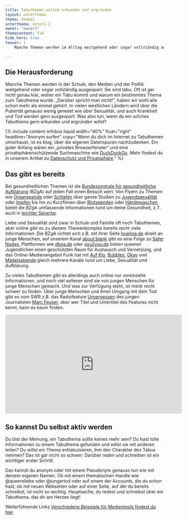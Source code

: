 ```yaml
---
title: Tabuthemen online erkunden und ergründen
layout: unterthema
thema: thema1
unterthema: unter1-2
owner: "owner3"
themacontent: fs4
hide_hero: true
teaser: |
    Manche Themen werden im Alltag weitgehend oder sogar vollständig ausgespart: Sie sind tabu. So kannst du das ändern.

---
```

## Die Herausforderung
Manche Themen werden in der Schule, den Medien und der Politik weitgehend oder sogar vollständig ausgespart: Sie sind tabu. Oft ist gar nicht genau klar, woher ein Tabu kommt und warum ein bestimmtes Thema zum Tabuthema wurde. „Darüber spricht man nicht!", haben wir wohl alle schon mehr als einmal gehört.
In vielen westlichen Ländern wird über die Pubertät genauso wenig geredet wie über Sexualität, und auch Krankheit und Tod werden gern ausgespart. Was also tun, wenn du ein solches Tabuthema gern erkunden und ergründen willst?

{% include content-infobox.liquid width="40%" float="right" headline="Anonym surfen" copy="Wenn du dich im Internet zu Tabuthemen umschaust, ist es klug, über die eigenen Datenspuren nachzudenken. Ein guter Anfang wären ein „privates Browserfenster“ und eine privatsphärenschützende Suchmaschine wie <a href='https://duckduckgo.com/'>DuckDuckGo</a>. Mehr findest du in unserem Artikel zu <a href='/materialsammlung/themen/Zukunft-Gesellschaft/Daten-schützen'>Datenschutz und Privatsphäre</a>." %}

## Das gibt es bereits
Bei gesundheitlichen Themen ist die [Bundeszentrale für gesundheitliche Aufklärung](https://www.bzga.de/) (BZgA) auf jeden Fall einen Besuch wert. Von Flyern zu Themen wie [Organspende](https://www.bzga.de/infomaterialien/organspende/flyer-mit-integriertem-organspendeausweis/) oder [Schlafen](https://www.bzga.de/infomaterialien/kinder-und-jugendgesundheit/kurzknapp-einzelne-faltblaetter-deutsch/kurzknapp-faltblatt-schlafen/) über ganze Studien zu [Jugendsexualität](https://www.forschung.sexualaufklaerung.de/index.php?id=3&tx_bzgaforschung_projects%5Bproject%5D=4&tx_bzgaforschung_projects%5Bback%5D=24&tx_bzgaforschung_projects%5Baction%5D=show&tx_bzgaforschung_projects%5Bcontroller%5D=Project&cHash=ec7083150a414bb5ee136a00f9be8e83) oder [Impfen](https://www.bzga.de/forschung/studien-untersuchungen/studien/impfen-und-hygiene/) bis hin zu Kurzfilmen über [Blutspenden](https://www.youtube.com/watch?v=vRmKj8zSu4Q) oder [Händewaschen](https://www.youtube.com/watch?v=hd1V04xcTds) bietet die BZgA umfassende Informationen rund um deine Gesundheit, z.T. auch in [leichter Sprache](https://www.bzga.de/leichte-sprache/).

Liebe und Sexualität sind zwar in Schule und Familie oft noch Tabuthemen, aber online gibt es zu diesem Themenkomplex bereits recht viele Informationen. Die BZgA richtet sich z.B. mit ihrer Seite [loveline.de](https://www.loveline.de/) direkt an junge Menschen, auf unserem Kanal [about:blank](https://www.youtube.com/channel/UCLGZBlrotKM_nuPPcvuR9SQ/videos) gibt es eine Folge zu [Safer Nudes](https://www.youtube.com/watch?v=CnRetbrJLfM), Plattformen wie [dbna.de](https://www.dbna.com/) oder [you2you.de](https://www.you2you.de/) bieten queeren Jugendlichen einen geschützten Raum für Austausch und Vernetzung, und das Online-Medienangebot Funk hat mit [Auf Klo](https://www.funk.net/channel/auf-klo-786/), [Bubbles](https://www.funk.net/channel/bubbles-11545/), [Okay](https://www.funk.net/channel/okay-11953/) und [Mädelsabende](https://www.funk.net/channel/maedelsabende-11982/) gleich mehrere Kanäle rund um Liebe, Sexualität und Aufklärung.

Zu vielen Tabuthemen gibt es allerdings auch online nur vereinzelte Informationen, und noch viel seltener sind sie von jungen Menschen für junge Menschen gemacht. Und was zur Verfügung steht, ist meist recht schwer zu finden. Über junge Menschen und ihren Umgang mit dem Tod gibt es vom SWR z.B. das Radiofeature [Unvergessen](https://www.swr.de/swr2/programm/sendungen/leben/swr2-leben-unvergessen/-/id=660174/did=21969906/nid=660174/7fkent/index.html) des jungen Journalisten [Marc Feuser](https://twitter.com/feuserwerk/), aber wer Titel und Untertitel des Features nicht kennt, kann es kaum finden.

<div class="videoiframe"><iframe width="560" height="315" src="https://www.youtube.com/embed/CnRetbrJLfM" frameborder="0" allow="accelerometer; autoplay; encrypted-media; gyroscope; picture-in-picture" allowfullscreen></iframe></div>

## So kannst Du selbst aktiv werden
Du bist der Meinung, ein Tabuthema sollte keines mehr sein? Du hast tolle Informationen zu einem Tabuthema gefunden und willst sie mit anderen teilen? Du willst ein Thema enttabuisieren, ihm den Charakter des Tabus nehmen? Das ist gar nicht so schwer: Darüber reden und schreiben ist ein wichtiger erster Schritt.

Das kannst du anonym oder mit einem Pseudonym genauso tun wie mit deinem eigenen Namen. Ob mit einem thematischen Handle wie @queereliebe oder @jungertod oder auf einem der Accounts, die du schon hast; ob mit neuen Webseiten oder auf einer Seite, auf der du bereits schreibst, ist nicht so wichtig. Hauptsache, du redest und schreibst über ein Tabuthema, das dir am Herzen liegt!

<p class="link-list">
        <span class="link-list-headline">Weiterführende Links</span>
        <a class="external-link" href="https://demokratielabore.de/materialsammlung/tools/Medienproduktion/" target="_blank">Verschiedene Beispiele für Medientools findest du hier</a>
</p>
